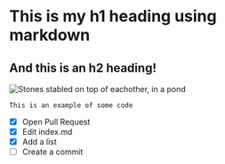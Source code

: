 # This is my h1 heading using markdown
## And this is an h2 heading!

![Stones stabled on top of eachother, in a pond](https://images.pexels.com/photos/312839/pexels-photo-312839.jpeg?cs=srgb&dl=pexels-nandhu-kumar-312839.jpg&fm=jpg)

```
This is an example of some code
```

- [X] Open Pull Request
- [X] Edit index.md
- [X] Add a list
- [ ] Create a commit
